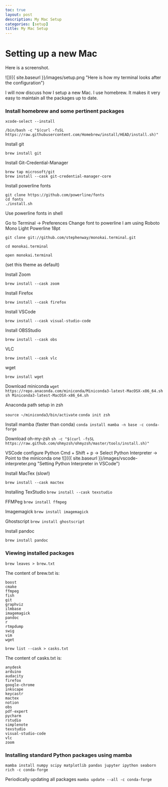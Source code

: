 ```yaml
---
toc: true
layout: post
description: My Mac Setup
categories: [setup]
title: My Mac Setup
---
```

# Setting up a new Mac

Here is a screenshot.

![]({{ site.baseurl }}/images/setup.png "Here is how my terminal looks after the configuration")


I will now discuss how I setup a new Mac. I use homebrew. It makes it very easy to maintain all the packages up to date. 


### Install homebrew and some pertinent packages

`xcode-select --install`

```
/bin/bash -c "$(curl -fsSL https://raw.githubusercontent.com/Homebrew/install/HEAD/install.sh)"
```



Install git

`brew install git`

Install Git-Credential-Manager

```
brew tap microsoft/git
brew install --cask git-credential-manager-core
```

Install powerline fonts

```
git clone https://github.com/powerline/fonts
cd fonts
./install.sh
```

Use powerline fonts in shell

Go to Terminal -> Preferences
Change font to powerline
I am using Roboto Mono Light Powerline 18pt


```
git clone git://github.com/stephenway/monokai.terminal.git

cd monokai.terminal

open monokai.terminal

```

(set this theme as default)


Install Zoom

`brew install --cask zoom`

Install Firefox

`brew install --cask firefox`


Install VSCode

`brew install --cask visual-studio-code`

Install OBSStudio

`brew install --cask obs`

VLC

`brew install --cask vlc`

wget

`brew install wget`

Download miniconda
`wget https://repo.anaconda.com/miniconda/Miniconda3-latest-MacOSX-x86_64.sh`
`sh Miniconda3-latest-MacOSX-x86_64.sh`

Anaconda path setup in zsh

`source ~/miniconda3/bin/activate`
`conda init zsh`

Install mamba (faster than conda)
`conda install mamba -n base -c conda-forge`


Download oh-my-zsh
`sh -c "$(curl -fsSL https://raw.github.com/ohmyzsh/ohmyzsh/master/tools/install.sh)"`

VSCode configure Python
Cmd + Shift + p -> Select Python Interpreter -> Point to the miniconda one
![]({{ site.baseurl }}/images/vscode-interpreter.png "Setting Python Interpreter in VSCode")


Install MacTex (slow!)

`brew install --cask mactex`

Installing TexStudio
`brew install --cask texstudio`

FFMPeg
`brew install ffmpeg`

Imagemagick
`brew install imagemagick`

Ghostscript
`brew install ghostscript`


Install pandoc

`brew install pandoc`
 
 
### Viewing installed packages
 
`brew leaves > brew.txt`
 
The content of brew.txt is:

```
boost
cmake
ffmpeg
fish
git
graphviz
ilmbase
imagemagick
pandoc
r
rtmpdump
swig
vim
wget
```
 
`brew list --cask > casks.txt`
 
The content of casks.txt is:
 
```
anydesk
arduino
audacity
firefox
google-chrome
inkscape
keycastr
mactex
notion
obs
pdf-expert
pycharm
rstudio
simplenote
texstudio
visual-studio-code
vlc
zoom
```

### Installing standard Python packages using mamba
`mamba install numpy scipy matplotlib pandas jupyter ipython seaborn rich -c conda-forge`

Periodically updating all packages
`mamba update --all -c conda-forge`